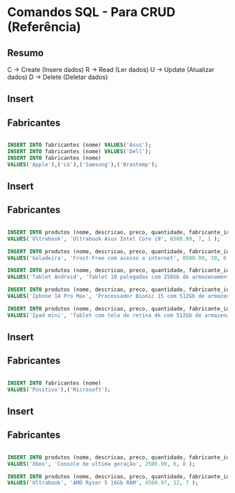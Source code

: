 # Comandos SQL - Para CRUD (Referência)

## Resumo
C -> Create (Insere dados)
R -> Read (Ler dados)
U -> Update (Atualizar dados)
D -> Delete (Deletar dados)

<!-- _____________________________________________________ -->

## Insert
## Fabricantes

```sql

INSERT INTO fabricantes (nome) VALUES('Asus');
INSERT INTO fabricantes (nome) VALUES('Dell');
INSERT INTO fabricantes (nome)
VALUES('Apple'),('LG'),('Samsung'),('Brastemp');

```

<!-- _____________________________________________________ -->

## Insert
## Fabricantes

```sql

INSERT INTO produtos (nome, descricao, preco, quantidade, fabricante_id)
VALUES('Ultrabook', 'Ultrabook Asus Intel Core i9', 6500.99, 7, 1 );

INSERT INTO produtos (nome, descricao, preco, quantidade, fabricante_id)
VALUES('Geladeira', 'Frost-Free com acesso a internet', 8500.99, 10, 6 );

INSERT INTO produtos (nome, descricao, preco, quantidade, fabricante_id )
VALUES('Tablet Android', 'Tablet 10 polegadas com 258Gb de armazenamento', 4999, 3, 5 );

INSERT INTO produtos (nome, descricao, preco, quantidade, fabricante_id )
VALUES('Iphone 14 Pro Max', 'Processador Bionic 15 com 512Gb de armazenamento', 9999.97, 3, 3 );

INSERT INTO produtos (nome, descricao, preco, quantidade, fabricante_id )
VALUES('Ipad mini', 'Tablet com tela de retina 4k com 512Gb de armazenamento', 5000, 8, 3 );

```
<!-- _____________________________________________________ -->

## Insert
## Fabricantes

```sql

INSERT INTO fabricantes (nome)
VALUES('Positivo'),('Microsoft');

```

<!-- _____________________________________________________ -->

## Insert
## Fabricantes

```sql

INSERT INTO produtos (nome, descricao, preco, quantidade, fabricante_id)
VALUES('Xbox', 'Console de ultima geração', 2500.99, 6, 8 );

INSERT INTO produtos (nome, descricao, preco, quantidade, fabricante_id)
VALUES('Ultrabook', 'AMD Ryzer 5 16Gb RAM', 4500.97, 12, 7 );

```
